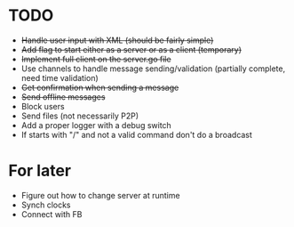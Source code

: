 # TODO
- <del>Handle user input with XML (should be fairly simple)</del>
- <del>Add flag to start either as a server or as a client (temporary)</del>
- <del>Implement full client on the server.go file</del>
- Use channels to handle message sending/validation (partially complete, need time validation)
- <del>Get confirmation when sending a message</del>
- <del>Send offline messages</del>
- Block users
- Send files (not necessarily P2P)
- Add a proper logger with a debug switch
- If starts with "/" and not a valid command don't do a broadcast

# For later
- Figure out how to change server at runtime
- Synch clocks
- Connect with FB